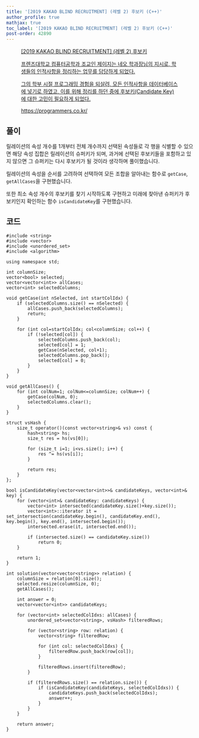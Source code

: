 ```yaml
---
title: '[2019 KAKAO BLIND RECRUITMENT] (레벨 2) 후보키 (C++)'
author_profile: true
mathjax: true
toc_label: '[2019 KAKAO BLIND RECRUITMENT] (레벨 2) 후보키 (C++)'
post-order: 42890
---
```


<figure data-ke-type="opengraph"><a href="https://programmers.co.kr/learn/courses/30/lessons/42890" data-source-url="https://programmers.co.kr/learn/courses/30/lessons/42890">
<div class="og-image" style="background-image: url('https://drive.google.com/uc?export=view&id=1J7HqHQeh0rWbRtmHtU9-1E36gTRhJX8N');"></div>
<div class="og-text">
<p class="og-title">[2019 KAKAO BLIND RECRUITMENT] (레벨 2) 후보키</p>
<p class="og-desc">프렌즈대학교 컴퓨터공학과 조교인 제이지는 네오 학과장님의 지시로, 학생들의 인적사항을 정리하는 업무를 담당하게 되었다.

그의 학부 시절 프로그래밍 경험을 되살려, 모든 인적사항을 데이터베이스에 넣기로 하였고, 이를 위해 정리를 하던 중에 후보키(Candidate Key)에 대한 고민이 필요하게 되었다.</p>
<p class="og-host">https://programmers.co.kr/</p></div></a></figure>

## 풀이
릴레이션의 속성 개수를 1개부터 전체 개수까지 선택된 속성들로 각 행을 식별할 수 있으면 해당 속성 집합은 릴레이션의 슈퍼키가 되며, 과거에 선택된 후보키들을 포함하고 있지 않으면 그 슈퍼키는 다시 후보키가 될 것이라 생각하며 풀이했습니다.

릴레이션의 속성을 순서를 고려하여 선택하여 모든 조합을 알아내는 함수로 `getCase`, `getAllCases`을 구현했습니다.

또한 최소 속성 개수의 후보키를 찾기 시작하도록 구현하고 미래에 찾아낸 슈퍼키가 후보키인지 확인하는 함수 `isCandidateKey`를 구현했습니다.

## 코드
```cpp::lineons
#include <string>
#include <vector>
#include <unordered_set>
#include <algorithm>

using namespace std;

int columnSize;
vector<bool> selected;
vector<vector<int>> allCases;
vector<int> selectedColumns;

void getCase(int nSelected, int startColIdx) {
    if (selectedColumns.size() == nSelected) {
        allCases.push_back(selectedColumns);
        return;
    }
    
    for (int col=startColIdx; col<columnSize; col++) {
        if (!selected[col]) {
            selectedColumns.push_back(col);
            selected[col] = 1;
            getCase(nSelected, col+1);
            selectedColumns.pop_back();
            selected[col] = 0;
        }
    }
}

void getAllCases() {
    for (int colNum=1; colNum<=columnSize; colNum++) {
        getCase(colNum, 0);
        selectedColumns.clear();
    }
}

struct vsHash {
    size_t operator()(const vector<string>& vs) const {
        hash<string> hs;
        size_t res = hs(vs[0]);
        
        for (size_t i=1; i<vs.size(); i++) {
            res ^= hs(vs[i]);
        }
        
        return res;
    }
};

bool isCandidateKey(vector<vector<int>>& candidateKeys, vector<int>& key) {
    for (vector<int>& candidateKey: candidateKeys) {
        vector<int> intersected(candidateKey.size()+key.size());
        vector<int>::iterator it = set_intersection(candidateKey.begin(), candidateKey.end(), key.begin(), key.end(), intersected.begin());
        intersected.erase(it, intersected.end());
        
        if (intersected.size() == candidateKey.size())
            return 0;
    }
    
    return 1;
}

int solution(vector<vector<string>> relation) {
    columnSize = relation[0].size();
    selected.resize(columnSize, 0);
    getAllCases();
    
    int answer = 0;
    vector<vector<int>> candidateKeys;
    
    for (vector<int> selectedColIdxs: allCases) {
        unordered_set<vector<string>, vsHash> filteredRows;
        
        for (vector<string> row: relation) {
            vector<string> filteredRow;
            
            for (int col: selectedColIdxs) {
                filteredRow.push_back(row[col]);
            }
            
            filteredRows.insert(filteredRow);
        }
        
        if (filteredRows.size() == relation.size()) {
            if (isCandidateKey(candidateKeys, selectedColIdxs)) {
                candidateKeys.push_back(selectedColIdxs);
                answer++;
            }
        }
    }
    
    return answer;
}
```

